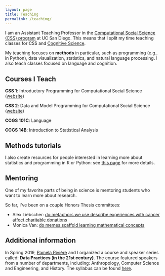 ```yaml
---
layout: page
title: Teaching
permalink: /teaching/
---
```


I am an Assistant Teaching Professor in the [Computational Social Science (CSS) program](https://css.ucsd.edu/) at UC San Diego. This means that I split my time teaching classes for CSS and [Cognitive Science](https://cogsci.ucsd.edu/). 

My teaching focuses on **methods** in particular, such as programming (e.g., in Python), data visualization, statistics, and natural language processing. I also teach classes focused on language and cognition.

## Courses I Teach

**CSS 1**: Introductory Programming for Computational Social Science ([website](https://ucsd-css1-introduction.github.io/overview/intro.html))

**CSS 2**: Data and Model Programming for Computational Social Science ([website](https://ucsd-css2.github.io/ucsd-css2-website/intro.html))

**COGS 101C**: Language 

**COGS 14B**: Introduction to Statistical Analysis   

## Methods tutorials

I also create resources for people interested in learning more about statistics and programming in R or Python: see [this page](https://seantrott.github.io/stats/) for more details.

## Mentoring

One of my favorite parts of being in science is mentoring students who want to learn more about research. 

So far, I've been on a couple Honors Thesis committees:

- Alex Liebscher: [do metaphors we use describe experiences with cancer affect charitable donations](https://cogsci.ucsd.edu/undergraduates/honors-program/Liebscher,-Alex_Thesis---Metaphors-on-Charitable-Donations.pdf)  
- Monica Van: [do memes scaffold learning mathematical concepts](https://cogsci.ucsd.edu/undergraduates/honors-program/Monica-Van_HonorsThesis_-Memes-and-Math-Instruction.pdf)


## Additional information

In Spring 2019, [Pamela Rivière](https://pdrivier.github.io/about/) and I organized a course and speaker series called: **Data Practices (in the 21st century)**. The course featured speakers from a number of departments, including: Anthropology, Computer Science and Engineering, and History. The syllabus can be found [here](https://cogs200sp2019.wordpress.com/2019/03/30/syllabus/).

